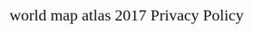 <style>
    #ppBody {
        font-size: 11pt;
        width: 100%;
        margin: 0 auto;
        text-align: justify;
    }

    #ppHeader {
        font-family: verdana;
        font-size: 21pt;
        width: 100%;
        margin: 0 auto;
    }

    .ppConsistencies {
        display: none;
    }
</style>
<div id='ppHeader'>world map atlas 2017 Privacy Policy</div>
<div id='ppBody'>
    <div class='ppConsistencies'>
        <div class='col-2'>
            <div class="quick-links text-center">Information Collection</div>
        </div>
        <div class='col-2'>
            <div class="quick-links text-center">Information Usage</div>
        </div>
        <div class='col-2'>
            <div class="quick-links text-center">Information Protection</div>
        </div>
        <div class='col-2'>
            <div class="quick-links text-center">Cookie Usage</div>
        </div>
        <div class='col-2'>
            <div class="quick-links text-center">3rd Party Disclosure</div>
        </div>
        <div class='col-2'>
            <div class="quick-links text-center">3rd Party Links</div>
        </div>
        <div class='col-2'></div>
    </div>
    <div style='clear:both;height:10px;'></div>
    <div class='ppConsistencies'>
        <div class='col-2'>
            <div class="col-12 quick-links2 gen-text-center">Google AdSense</div>
        </div>
        <div class='col-2'>
            <div class="col-12 quick-links2 gen-text-center">
                Fair Information Practices
                <div class="col-8 gen-text-left gen-xs-text-center" style="font-size:12px;position:relative;left:20px;">
                    Fair information<br> Practices
                </div>
            </div>
        </div>
        <div class='col-2'>
            <div class="col-12 quick-links2 gen-text-center coppa-pad">
                COPPA

            </div>
        </div>
        <div class='col-2'>
            <div class="col-12 quick-links2 quick4 gen-text-center caloppa-pad">
                CalOPPA

            </div>
        </div>
        <div class='col-2'>
            <div class="quick-links2 gen-text-center">Our Contact Information<br></div>
        </div>
    </div>
    <div style='clear:both;height:10px;'></div>
    <div class='innerText'>This privacy policy has been compiled to better serve those who are concerned with how their
        'Personally Identifiable Information' (PII) is being used online. PII, as described in US privacy law and
        information security, is information that can be used on its own or with other information to identify, contact,
        or locate a single person, or to identify an individual in context. Please read our privacy policy carefully to
        get a clear understanding of how we collect, use, protect or otherwise handle your Personally Identifiable
        Information in accordance with our website.<br></div>
    <span id='infoCo'></span><br>
    <div class='grayText'><strong>What personal information do we collect from the people that visit our blog, website
        or app?</strong></div>
    <br/>
    <div class='innerText'>When ordering or registering on our site, as appropriate, you may be asked to enter your
        mobile's camera permission, device storage read/write permissions, account permission, microphone permission, contacts permission, phone permission or other details to help you with your
        experience.
    </div>
    <br>
    <div class='grayText'><strong>When do we collect information?</strong></div>
    <br/>
    <div class='innerText'>We collect information from you when you or enter information on our site.</div>
    <br>User Account Information to customize the application content for the user country <span
        id='infoUs'></span><br>
    <br>Phone state to receive and show notification on updates about a country<span
        id='infoUs'></span><br>
    <br>Device read, write for caching the downloaded country details<span
        id='infoUs'></span><br>
    <br>Contact permission to share the application link with your friends<span
        id='infoUs'></span><br><br>
    <div class='grayText'><strong>How do we use your information? </strong></div>
    <br/>
    <div class='innerText'> We may use the information we collect from you when you register, make a purchase, sign up
        for our newsletter, respond to a survey or marketing communication, surf the website, or use certain other site
        features in the following ways:<br><br></div>
    <div class='innerText'>&nbsp;&nbsp;&nbsp;&nbsp;&nbsp; <strong>&bull;</strong> To personalize your experience and to
        allow us to deliver the type of content and product offerings in which you are most interested.
    </div>
    <span id='infoPro'></span><br>
    <div class='grayText'><strong>How do we protect your information?</strong></div>
    <br/>
    <div class='innerText'>We do not use vulnerability scanning and/or scanning to PCI standards.</div>
    <div class='innerText'>We only provide articles and information. We never ask for credit card numbers.</div>
    <div class='innerText'>We do not use Malware Scanning.<br><br></div>
    <div class='innerText'>We do not use an SSL certificate</div>
    <div class='innerText'>&nbsp;&nbsp;&nbsp;&nbsp;&nbsp; <strong>&bull;</strong> We only provide articles and
        information. We never ask for personal or private information like names, email addresses, or credit card
        numbers.
    </div>
    <span id='coUs'></span><br>
    <div class='grayText'><strong>Do we use 'cookies'?</strong></div>
    <br/>
    <div class='innerText'>We do not use cookies for tracking purposes</div>
    <div class='innerText'><br>You can choose to have your computer warn you each time a cookie is being sent, or you
        can choose to turn off all cookies. You do this through your browser settings. Since browser is a little
        different, look at your browser's Help Menu to learn the correct way to modify your cookies.<br></div>
    <br>
    <div class='innerText'>If you turn cookies off, some features will be disabled. that make your site experience more
        efficient and may not function properly.
    </div>
    <br>
    <div class='innerText'>However, you will still be able to place orders .</div>
    <br><span id='trDi'></span><br>
    <div class='grayText'><strong>Third-party disclosure</strong></div>
    <br/>
    <div class='innerText'>We do not sell, trade, or otherwise transfer to outside parties your Personally Identifiable
        Information.
    </div>
    <span id='trLi'></span><br>
    <div class='grayText'><strong>Third-party links</strong></div>
    <br/>
    <div class='innerText'>We do not include or offer third-party products or services on our website.</div>
    <span id='gooAd'></span><br>
    <div class='blueText'><strong>Google</strong></div>
    <br/>
    <div class='innerText'>Google's advertising requirements can be summed up by Google's Advertising Principles. They
        are put in place to provide a positive experience for users.
        https://support.google.com/adwordspolicy/answer/1316548?hl=en <br><br></div>
    <div class='innerText'>We use Google AdSense Advertising on our website.</div>
    <div class='innerText'><br>Google, as a third-party vendor, uses cookies to serve ads on our site. Google's use of
        the DART cookie enables it to serve ads to our users based on previous visits to our site and other sites on the
        Internet. Users may opt-out of the use of the DART cookie by visiting the Google Ad and Content Network privacy
        policy.<br></div>
    <div class='innerText'><br><strong>We have implemented the following:</strong></div>
    <div class='innerText'>&nbsp;&nbsp;&nbsp;&nbsp;&nbsp; <strong>&bull;</strong> Demographics and Interests Reporting
    </div>
    <br>
    <div class='innerText'>We, along with third-party vendors such as Google use first-party cookies (such as the Google
        Analytics cookies) and third-party cookies (such as the DoubleClick cookie) or other third-party identifiers
        together to compile data regarding user interactions with ad impressions and other ad service functions as they
        relate to our website.
    </div>
    <div class='innerText'><br><strong>Opting out:<strong><br>
        Users can set preferences for how Google advertises to you using the Google Ad Settings page. Alternatively, you
        can opt out by visiting the Network Advertising Initiative Opt Out page or by using the Google Analytics Opt Out
        Browser add on.</div>
    <span id='calOppa'></span><br>
    <div class='blueText'><strong>California Online Privacy Protection Act</strong></div>
    <br/>
    <div class='innerText'>CalOPPA is the first state law in the nation to require commercial websites and online
        services to post a privacy policy. The law's reach stretches well beyond California to require any person or
        company in the United States (and conceivably the world) that operates websites collecting Personally
        Identifiable Information from California consumers to post a conspicuous privacy policy on its website stating
        exactly the information being collected and those individuals or companies with whom it is being shared. - See
        more at: http://consumercal.org/california-online-privacy-protection-act-caloppa/#sthash.0FdRbT51.dpuf<br></div>
    <div class='innerText'><br><strong>According to CalOPPA, we agree to the following:</strong><br></div>
    <div class='innerText'>Users can visit our site anonymously.</div>
    <div class='innerText'>Once this privacy policy is created, we will add a link to it on our home page or as a
        minimum, on the first significant page after entering our website.<br></div>
    <div class='innerText'>Our Privacy Policy link includes the word 'Privacy' and can easily be found on the page
        specified above.
    </div>
    <div class='innerText'><br>You will be notified of any Privacy Policy changes:</div>
    <div class='innerText'>&nbsp;&nbsp;&nbsp;&nbsp;&nbsp; <strong>&bull;</strong> On our Privacy Policy Page<br></div>
    <div class='innerText'>Can change your personal information:</div>
    <div class='innerText'>&nbsp;&nbsp;&nbsp;&nbsp;&nbsp; <strong>&bull;</strong> By emailing us</div>
    <div class='innerText'><br><strong>How does our site handle Do Not Track signals?</strong><br></div>
    <div class='innerText'>We honor Do Not Track signals and Do Not Track, plant cookies, or use advertising when a Do
        Not Track (DNT) browser mechanism is in place.
    </div>
    <div class='innerText'><br><strong>Does our site allow third-party behavioral tracking?</strong><br></div>
    <div class='innerText'>It's also important to note that we do not allow third-party behavioral tracking</div>
    <span id='coppAct'></span><br>
    <div class='blueText'><strong>COPPA (Children Online Privacy Protection Act)</strong></div>
    <br/>
    <div class='innerText'>When it comes to the collection of personal information from children under the age of 13
        years old, the Children's Online Privacy Protection Act (COPPA) puts parents in control. The Federal Trade
        Commission, United States' consumer protection agency, enforces the COPPA Rule, which spells out what operators
        of websites and online services must do to protect children's privacy and safety online.<br><br></div>
    <div class='innerText'>We do not specifically market to children under the age of 13 years old.</div>
    <span id='ftcFip'></span><br>
    <div class='blueText'><strong>Fair Information Practices</strong></div>
    <br/>
    <div class='innerText'>The Fair Information Practices Principles form the backbone of privacy law in the United
        States and the concepts they include have played a significant role in the development of data protection laws
        around the globe. Understanding the Fair Information Practice Principles and how they should be implemented is
        critical to comply with the various privacy laws that protect personal information.<br><br></div>
    <div class='innerText'><strong>In order to be in line with Fair Information Practices we will take the following
        responsive action, should a data breach occur:</strong></div>
    <div class='innerText'>We will notify the users via in-site notification</div>
    <div class='innerText'>&nbsp;&nbsp;&nbsp;&nbsp;&nbsp; <strong>&bull;</strong> Within 7 business days</div>
    <div class='innerText'><br>We also agree to the Individual Redress Principle which requires that individuals have
        the right to legally pursue enforceable rights against data collectors and processors who fail to adhere to the
        law. This principle requires not only that individuals have enforceable rights against data users, but also that
        individuals have recourse to courts or government agencies to investigate and/or prosecute non-compliance by
        data processors.
    </div>
    <span id='canSpam'></span><br>
    <div class='blueText'><strong>CAN SPAM Act</strong></div>
    <br/>
    <div class='innerText'>The CAN-SPAM Act is a law that sets the rules for commercial email, establishes requirements
        for commercial messages, gives recipients the right to have emails stopped from being sent to them, and spells
        out tough penalties for violations.<br><br></div>
    <div class='innerText'><strong>We collect your email address in order to:</strong></div>
    <div class='innerText'>&nbsp;&nbsp;&nbsp;&nbsp;&nbsp; <strong>&bull;</strong> Send information, respond to
        inquiries, and/or other requests or questions
    </div>
    <div class='innerText'><br><strong>To be in accordance with CANSPAM, we agree to the following:</strong></div>
    <div class='innerText'>&nbsp;&nbsp;&nbsp;&nbsp;&nbsp; <strong>&bull;</strong> Not use false or misleading subjects
        or email addresses.
    </div>
    <div class='innerText'>&nbsp;&nbsp;&nbsp;&nbsp;&nbsp; <strong>&bull;</strong> Identify the message as an
        advertisement in some reasonable way.
    </div>
    <div class='innerText'>&nbsp;&nbsp;&nbsp;&nbsp;&nbsp; <strong>&bull;</strong> Include the physical address of our
        business or site headquarters.
    </div>
    <div class='innerText'>&nbsp;&nbsp;&nbsp;&nbsp;&nbsp; <strong>&bull;</strong> Monitor third-party email marketing
        services for compliance, if one is used.
    </div>
    <div class='innerText'>&nbsp;&nbsp;&nbsp;&nbsp;&nbsp; <strong>&bull;</strong> Honor opt-out/unsubscribe requests
        quickly.
    </div>
    <div class='innerText'>&nbsp;&nbsp;&nbsp;&nbsp;&nbsp; <strong>&bull;</strong> Allow users to unsubscribe by using
        the link at the bottom of each email.
    </div>
    <div class='innerText'><strong><br>If at any time you would like to unsubscribe from receiving future emails, you
        can email us at</strong></div>
    <div class='innerText'>&nbsp;&nbsp;&nbsp;&nbsp;&nbsp; <strong>&bull;</strong> Follow the instructions at the bottom
        of each email.
    </div>
    and we will promptly remove you from <strong>ALL</strong> correspondence.
</div><br><span id='ourCon'></span><br>
<div class='blueText'><strong>Contacting Us</strong></div><br/>
<div class='innerText'>If there are any questions regarding this privacy policy, you may contact us using the
    information below.<br><br></div>
<div class='innerText'>Mrs Chandrakala, Phoenix Lab Apps</div>
<div class='innerText'>#4, Pride Orchid, Thubarahalli</div>Bangalore, KARNATAKA 560037
<div class='innerText'>India</div>
<div class='innerText'>chandrakalaj@gmail.com</div>
<div class='innerText'><br>Last Edited on 2017-12-17</div></div>

